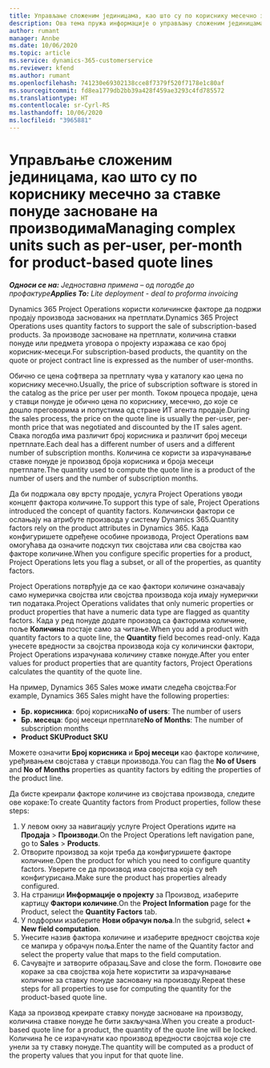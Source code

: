 ```yaml
---
title: Управљање сложеним јединицама, као што су по кориснику месечно за ставке понуде засноване на производима
description: Ова тема пружа информације о управљању сложеним јединицама за ставке понуде засноване на производу.
author: rumant
manager: Annbe
ms.date: 10/06/2020
ms.topic: article
ms.service: dynamics-365-customerservice
ms.reviewer: kfend
ms.author: rumant
ms.openlocfilehash: 741230e69302138cce8f7379f520f7178e1c80af
ms.sourcegitcommit: fd8ea1779db2bb39a428f459ae3293c4fd785572
ms.translationtype: HT
ms.contentlocale: sr-Cyrl-RS
ms.lasthandoff: 10/06/2020
ms.locfileid: "3965881"
---
```

# <a name="managing-complex-units-such-as-per-user-per-month-for-product-based-quote-lines"></a><span data-ttu-id="ef67b-103">Управљање сложеним јединицама, као што су по кориснику месечно за ставке понуде засноване на производима</span><span class="sxs-lookup"><span data-stu-id="ef67b-103">Managing complex units such as per-user, per-month for product-based quote lines</span></span>

<span data-ttu-id="ef67b-104">_**Односи се на:** Једноставна примена – од погодбе до профактуре_</span><span class="sxs-lookup"><span data-stu-id="ef67b-104">_**Applies To:** Lite deployment - deal to proforma invoicing_</span></span>

<span data-ttu-id="ef67b-105">Dynamics 365 Project Operations користи количинске факторе да подржи продају производа заснованих на претплати.</span><span class="sxs-lookup"><span data-stu-id="ef67b-105">Dynamics 365 Project Operations uses quantity factors to support the sale of subscription-based products.</span></span> <span data-ttu-id="ef67b-106">За производе засноване на претплати, количина ставки понуде или предмета уговора о пројекту изражава се као број корисник-месеци.</span><span class="sxs-lookup"><span data-stu-id="ef67b-106">For subscription-based products, the quantity on the quote or project contract line is expressed as the number of user-months.</span></span>

<span data-ttu-id="ef67b-107">Обично се цена софтвера за претплату чува у каталогу као цена по кориснику месечно.</span><span class="sxs-lookup"><span data-stu-id="ef67b-107">Usually, the price of subscription software is stored in the catalog as the price per user per month.</span></span> <span data-ttu-id="ef67b-108">Током процеса продаје, цена у ставци понуде је обично цена по кориснику, месечно, до које се дошло преговорима и попустима од стране ИТ агента продаје.</span><span class="sxs-lookup"><span data-stu-id="ef67b-108">During the sales process, the price on the quote line is usually the per-user, per-month price that was negotiated and discounted by the IT sales agent.</span></span> <span data-ttu-id="ef67b-109">Свака погодба има различит број корисника и различит број месеци претплате.</span><span class="sxs-lookup"><span data-stu-id="ef67b-109">Each deal has a different number of users and a different number of subscription months.</span></span> <span data-ttu-id="ef67b-110">Количина се користи за израчунавање ставке понуде је производ броја корисника и броја месеци претплате.</span><span class="sxs-lookup"><span data-stu-id="ef67b-110">The quantity used to compute the quote line is a product of the number of users and the number of subscription months.</span></span>

<span data-ttu-id="ef67b-111">Да би подржала ову врсту продаје, услуга Project Operations уводи концепт фактора количине.</span><span class="sxs-lookup"><span data-stu-id="ef67b-111">To support this type of sale, Project Operations introduced the concept of quantity factors.</span></span> <span data-ttu-id="ef67b-112">Количински фактори се ослањају на атрибуте производа у систему Dynamics 365.</span><span class="sxs-lookup"><span data-stu-id="ef67b-112">Quantity factors rely on the product attributes in Dynamics 365.</span></span> <span data-ttu-id="ef67b-113">Када конфигуришете одређене особине производа, Project Operations вам омогућава да означите подскуп тих својстава или сва својства као факторе количине.</span><span class="sxs-lookup"><span data-stu-id="ef67b-113">When you configure specific properties for a product, Project Operations lets you flag a subset, or all of the properties, as quantity factors.</span></span>

<span data-ttu-id="ef67b-114">Project Operations потврђује да се као фактори количине означавају само нумеричка својства или својства производа која имају нумерички тип података.</span><span class="sxs-lookup"><span data-stu-id="ef67b-114">Project Operations validates that only numeric properties or product properties that have a numeric data type are flagged as quantity factors.</span></span> <span data-ttu-id="ef67b-115">Када у ред понуде додате производ са факторима количине, поље **Количина** постаје само за читање.</span><span class="sxs-lookup"><span data-stu-id="ef67b-115">When you add a product with quantity factors to a quote line, the **Quantity** field becomes read-only.</span></span> <span data-ttu-id="ef67b-116">Када унесете вредности за својства производа која су количински фактори, Project Operations израчунава количину ставке понуде.</span><span class="sxs-lookup"><span data-stu-id="ef67b-116">After you enter values for product properties that are quantity factors, Project Operations calculates the quantity of the quote line.</span></span>

<span data-ttu-id="ef67b-117">На пример, Dynamics 365 Sales може имати следећа својства:</span><span class="sxs-lookup"><span data-stu-id="ef67b-117">For example, Dynamics 365 Sales might have the following properties:</span></span>

- <span data-ttu-id="ef67b-118">**Бр. корисника**: број корисника</span><span class="sxs-lookup"><span data-stu-id="ef67b-118">**No of users**: The number of users</span></span>
- <span data-ttu-id="ef67b-119">**Бр. месеца**: број месеци претплате</span><span class="sxs-lookup"><span data-stu-id="ef67b-119">**No of Months**: The number of subscription months</span></span>
- <span data-ttu-id="ef67b-120">**Product SKU**</span><span class="sxs-lookup"><span data-stu-id="ef67b-120">**Product SKU**</span></span>

<span data-ttu-id="ef67b-121">Можете означити **Број корисника** и **Број месеци** као факторе количине, уређивањем својстава у ставци производа.</span><span class="sxs-lookup"><span data-stu-id="ef67b-121">You can flag the **No of Users** and **No of Months** properties as quantity factors by editing the properties of the product line.</span></span>

<span data-ttu-id="ef67b-122">Да бисте креирали факторе количине из својстава производа, следите ове кораке:</span><span class="sxs-lookup"><span data-stu-id="ef67b-122">To create Quantity factors from Product properties, follow these steps:</span></span>

1. <span data-ttu-id="ef67b-123">У левом окну за навигацију услуге Project Operations идите на **Продаја** > **Производи**.</span><span class="sxs-lookup"><span data-stu-id="ef67b-123">On the Project Operations left navigation pane, go to **Sales** > **Products**.</span></span>
2. <span data-ttu-id="ef67b-124">Отворите производ за који треба да конфигуришете факторе количине.</span><span class="sxs-lookup"><span data-stu-id="ef67b-124">Open the product for which you need to configure quantity factors.</span></span> <span data-ttu-id="ef67b-125">Уверите се да производ има својства која су већ конфигурисана.</span><span class="sxs-lookup"><span data-stu-id="ef67b-125">Make sure the product has properties already configured.</span></span>
3. <span data-ttu-id="ef67b-126">На страници **Информације о пројекту** за Производ, изаберите картицу **Фактори количине**.</span><span class="sxs-lookup"><span data-stu-id="ef67b-126">On the **Project Information** page for the Product, select the **Quantity Factors** tab.</span></span>
4. <span data-ttu-id="ef67b-127">У подформи изаберите **Нови обрачун поља**.</span><span class="sxs-lookup"><span data-stu-id="ef67b-127">In the subgrid, select **+ New field computation**.</span></span>
5. <span data-ttu-id="ef67b-128">Унесите назив фактора количине и изаберите вредност својства које се мапира у обрачун поља.</span><span class="sxs-lookup"><span data-stu-id="ef67b-128">Enter the name of the Quantity factor and select the property value that maps to the field computation.</span></span>
6. <span data-ttu-id="ef67b-129">Сачувајте и затворите образац.</span><span class="sxs-lookup"><span data-stu-id="ef67b-129">Save and close the form.</span></span> <span data-ttu-id="ef67b-130">Поновите ове кораке за сва својства која ћете користити за израчунавање количине за ставку понуде засновану на производу.</span><span class="sxs-lookup"><span data-stu-id="ef67b-130">Repeat these steps for all properties to use for computing the quantity for the product-based quote line.</span></span>

<span data-ttu-id="ef67b-131">Када за производ креирате ставку понуде засноване на производу, количина ставке понуде ће бити закључана.</span><span class="sxs-lookup"><span data-stu-id="ef67b-131">When you create a product-based quote line for a product, the quantity of the quote line will be locked.</span></span> <span data-ttu-id="ef67b-132">Количина ће се израчунати као производ вредности својства које сте унели за ту ставку понуде.</span><span class="sxs-lookup"><span data-stu-id="ef67b-132">The quantity will be computed as a product of the property values that you input for that quote line.</span></span>
